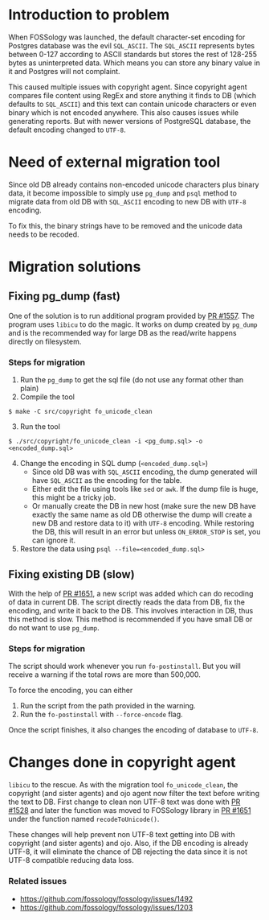 # Introduction to problem

When FOSSology was launched, the default character-set encoding for Postgres database was the evil `SQL_ASCII`. The `SQL_ASCII` represents bytes between 0-127 according to ASCII standards but stores the rest of 128-255 bytes as uninterpreted data. Which means you can store any binary value in it and Postgres will not complaint.

This caused multiple issues with copyright agent. Since copyright agent compares file content using RegEx and store anything it finds to DB (which defaults to `SQL_ASCII`) and this text can contain unicode characters or even binary which is not encoded anywhere. This also causes issues while generating reports. But with newer versions of PostgreSQL database, the default encoding changed to `UTF-8`.

# Need of external migration tool

Since old DB already contains non-encoded unicode characters plus binary data, it become impossible to simply use `pg_dump` and `psql` method to migrate data from old DB with `SQL_ASCII` encoding to new DB with `UTF-8` encoding.

To fix this, the binary strings have to be removed and the unicode data needs to be recoded.

# Migration solutions
## Fixing pg_dump (fast)

One of the solution is to run additional program provided by [PR #1557](https://github.com/fossology/fossology/pull/1557). The program uses `libicu` to do the magic. It works on dump created by `pg_dump` and is the recommended way for large DB as the read/write happens directly on filesystem.

### Steps for migration
1. Run the `pg_dump` to get the sql file (do not use any format other than plain)
2. Compile the tool
```console
$ make -C src/copyright fo_unicode_clean
```
3. Run the tool
```console
$ ./src/copyright/fo_unicode_clean -i <pg_dump.sql> -o <encoded_dump.sql>
```
4. Change the encoding in SQL dump (`<encoded_dump.sql>`)
    * Since old DB was with `SQL_ASCII` encoding, the dump generated will have `SQL_ASCII` as the encoding for the table.
    * Either edit the file using tools like `sed` or `awk`. If the dump file is huge, this might be a tricky job.
    * Or manually create the DB in new host (make sure the new DB have exactly the same name as old DB otherwise the dump will create a new DB and restore data to it) with `UTF-8` encoding. While restoring the DB, this will result in an error but unless `ON_ERROR_STOP` is set, you can ignore it.
5. Restore the data using `psql --file=<encoded_dump.sql>`

## Fixing existing DB (slow)

With the help of [PR #1651](https://github.com/fossology/fossology/pull/1651), a new script was added which can do recoding of data in current DB. The script directly reads the data from DB, fix the encoding, and write it back to the DB. This involves interaction in DB, thus this method is slow. This method is recommended if you have small DB or do not want to use `pg_dump`.

### Steps for migration
The script should work whenever you run `fo-postinstall`. But you will receive a warning if the total rows are more than 500,000.

To force the encoding, you can either
1. Run the script from the path provided in the warning.
1. Run the `fo-postinstall` with `--force-encode` flag.

Once the script finishes, it also changes the encoding of database to `UTF-8`.

# Changes done in copyright agent

`libicu` to the rescue. As with the migration tool `fo_unicode_clean`, the copyright (and sister agents) and ojo agent now filter the text before writing the text to DB. First change to clean non UTF-8 text was done with [PR #1528](https://github.com/fossology/fossology/pull/1528) and later the function was moved to FOSSology library in [PR #1651](https://github.com/fossology/fossology/pull/1651/files#diff-319fae1eeaaf8f40905e80e30abca806R43) under the function named `recodeToUnicode()`.

These changes will help prevent non UTF-8 text getting into DB with copyright (and sister agents) and ojo. Also, if the DB encoding is already UTF-8, it will eliminate the chance of DB rejecting the data since it is not UTF-8 compatible reducing data loss.

### Related issues
* https://github.com/fossology/fossology/issues/1492
* https://github.com/fossology/fossology/issues/1203